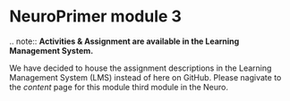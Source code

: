 NeuroPrimer module 3
=================

.. note::
**Activities & Assignment are available in the Learning Management System.** 

We have decided to house the assignment descriptions in the Learning Management System (LMS) instead of here on GitHub. Please nagivate to the *content* page for this module third module in the Neuro.
